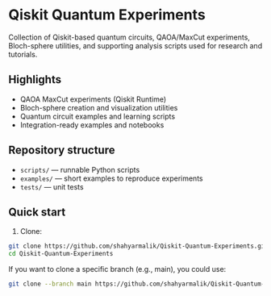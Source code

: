 # Qiskit Quantum Experiments

Collection of Qiskit-based quantum circuits, QAOA/MaxCut experiments, Bloch-sphere utilities, and supporting analysis scripts used for research and tutorials.

## Highlights
- QAOA MaxCut experiments (Qiskit Runtime)
- Bloch-sphere creation and visualization utilities
- Quantum circuit examples and learning scripts
- Integration-ready examples and notebooks

## Repository structure
- `scripts/` — runnable Python scripts
- `examples/` — short examples to reproduce experiments
- `tests/` — unit tests

## Quick start

1. Clone:
```bash
git clone https://github.com/shahyarmalik/Qiskit-Quantum-Experiments.git
cd Qiskit-Quantum-Experiments
```
If you want to clone a specific branch (e.g., main), you could use:
```bash
git clone --branch main https://github.com/shahyarmalik/Qiskit-Quantum-Experiment
